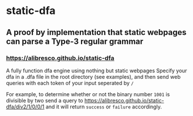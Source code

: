 # static-dfa
## A proof by implementation that static webpages can parse a Type-3 regular grammar
### https://alibresco.github.io/static-dfa

A fully function dfa engine using nothing but static webpages
Specify your dfa in a .dfa file in the root directory (see examples),
and then send web queries with each token of your input seperated by `/`

For example, to determine whether or not the binary number `1001` is divisible by two
send a query to https://alibresco.github.io/static-dfa/div2/1/0/0/1 and it will return
`success` or `failure` accordingly.